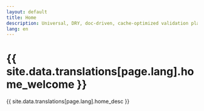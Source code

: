 ```yaml
---
layout: default
title: Home
description: Universal, DRY, doc-driven, cache-optimized validation platform.
lang: en
---
```


# {{ site.data.translations[page.lang].home_welcome }}

{{ site.data.translations[page.lang].home_desc }} 